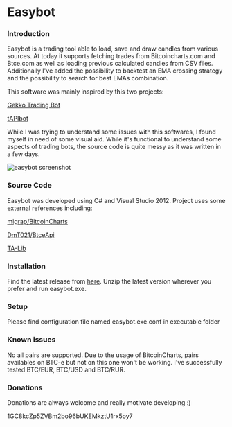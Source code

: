 Easybot
=======

### Introduction

Easybot is a trading tool able to load, save and draw candles from various sources. At today it supports fetching trades from Bitcoincharts.com and Btce.com as well as loading previous calculated candles from CSV files. Additionally I've added the possibility to backtest an EMA crossing strategy and the possibility to search for best EMAs combination.

This software was mainly inspired by this two projects:

[Gekko Trading Bot](https://github.com/askmike/gekko)

[tAPIbot](https://github.com/askmike/gekko)

While I was trying to understand some issues with this softwares, I found myself in need of some visual aid. While it's functional to understand some aspects of trading bots, the source code is quite messy as it was written in a few days.

![easybot screenshot](https://raw.github.com/codingdna2/easybot/master/easybot/images/Screenshot01.png "Easybot")

### Source Code

Easybot was developed using C# and Visual Studio 2012. Project uses some external references including:

[migrap/BitcoinCharts](https://github.com/migrap/BitcoinCharts)

[DmT021/BtceApi](https://github.com/DmT021/BtceApi)

[TA-Lib](http://ta-lib.org/)

### Installation

Find the latest release from [here](https://github.com/codingdna2/easybot/tree/master/release). Unzip the latest version wherever you prefer and run easybot.exe.

### Setup

Please find configuration file named easybot.exe.conf in executable folder

### Known issues

No all pairs are supported. Due to the usage of BitcoinCharts, pairs availables on BTC-e but not on this one won't be working. I've successfully tested BTC/EUR, BTC/USD and BTC/RUR.

### Donations

Donations are always welcome and really motivate developing :)

1GC8kcZp5ZVBm2bo96bUKEMkztU1rx5oy7

